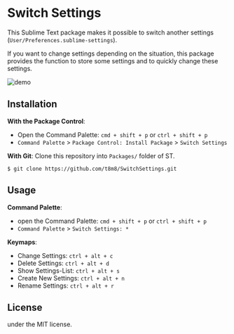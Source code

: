 # Switch Settings

This Sublime Text package makes it possible to switch another settings (`User/Preferences.sublime-settings`).

If you want to change settings depending on the situation, this package provides the function to store some settings and to quickly change these settings.

![demo](https://drive.google.com/uc?export=view&id=0BxLskIP5K7OJWlFRUnk5ZEpYYmM)

## Installation

__With the Package Control__:

- Open the Command Palette: `cmd + shift + p` or `ctrl + shift + p`
- `Command Palette` > `Package Control: Install Package` > `Switch Settings`

__With Git__:
Clone this repository into `Packages/` folder of ST.

```
$ git clone https://github.com/t8m8/SwitchSettings.git
```

## Usage

__Command Palette__:

- open the Command Palette: `cmd + shift + p` or `ctrl + shift + p`
- `Command Palette` > `Switch Settings: *`

__Keymaps__:

- Change Settings: `ctrl + alt + c`
- Delete Settings: `ctrl + alt + d`
- Show Settings-List: `ctrl + alt + s`
- Create New Settings: `ctrl + alt + n`
- Rename Settings: `ctrl + alt + r`

## License

under the MIT license.